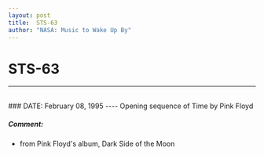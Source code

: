 ```yaml
---
layout: post
title:  STS-63
author: "NASA: Music to Wake Up By"
---
```


# STS-63
----
<br/>
### DATE: February 08, 1995
----
Opening sequence of Time by Pink Floyd

##### Comment:
* from Pink Floyd's album, Dark Side of the Moon
